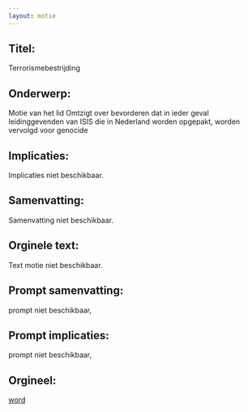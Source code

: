 ```yaml
---
layout: motie
---
```

## Titel:
Terrorismebestrijding
## Onderwerp:
Motie van het lid Omtzigt over bevorderen dat in ieder geval leidinggevenden van ISIS die in Nederland worden opgepakt, worden vervolgd voor genocide
## Implicaties:
Implicaties niet beschikbaar.
## Samenvatting:
Samenvatting niet beschikbaar.
## Orginele text:
Text motie niet beschikbaar.

## Prompt samenvatting:
prompt niet beschikbaar,

## Prompt implicaties:
prompt niet beschikbaar,
## Orgineel:
[word](https://gegevensmagazijn.tweedekamer.nl/OData/v4/2.0/Document(7a62e50b-6851-4bef-887a-082663dfa042)/resource)
